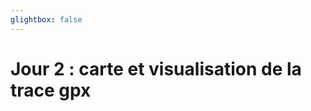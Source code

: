 ```yaml
---
glightbox: false
---
```


# Jour 2 : carte et visualisation de la trace gpx

<style> #map { width: auto; height: 400px; margin: 0;} </style>

<div id="map"></div>

<script> 
var mygpxurl = "/f3/fr/assets/gpx/GPX2.gpx";
</script>

<script src="/f3/fr/javascripts/mygpx.js"> </script>
